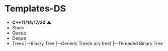 # Templates-DS
- **C++11/14/17/20** ⚠
- Stack
- Queue
- Deque
- Trees
  |--Binary Tree
  |--Generic Tree(k-ary tree)
  |--Threaded Binary Tree
